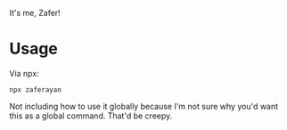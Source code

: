 It's me, Zafer!

# Usage
Via npx:
```
npx zaferayan
```

Not including how to use it globally because I'm not sure why you'd want this as a global command. That'd be creepy.
